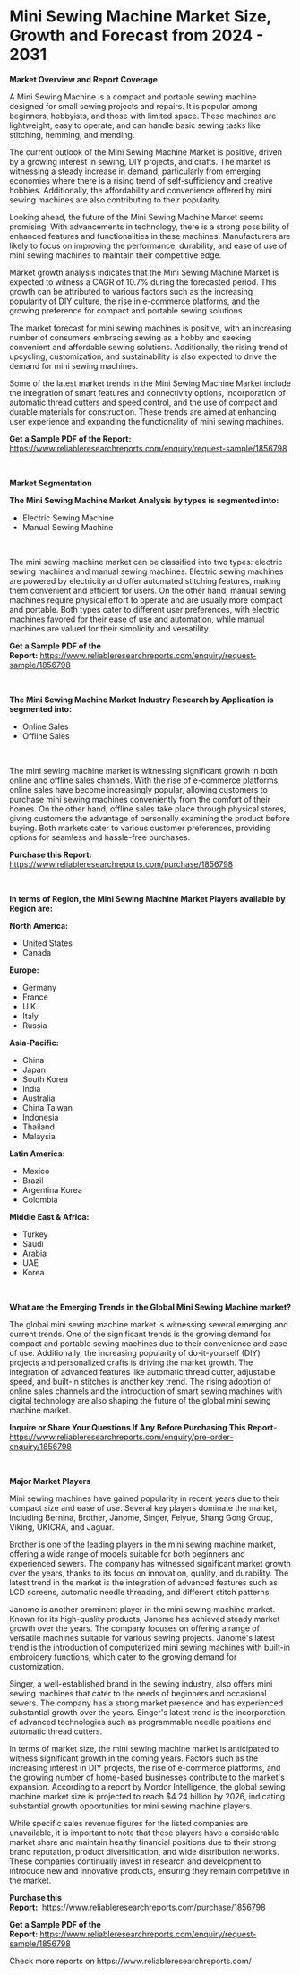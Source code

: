 <p><h1>Mini Sewing Machine Market Size, Growth and Forecast from 2024 - 2031</h1></p><p><strong>Market Overview and Report Coverage</strong></p>
<p><p>A Mini Sewing Machine is a compact and portable sewing machine designed for small sewing projects and repairs. It is popular among beginners, hobbyists, and those with limited space. These machines are lightweight, easy to operate, and can handle basic sewing tasks like stitching, hemming, and mending.</p><p>The current outlook of the Mini Sewing Machine Market is positive, driven by a growing interest in sewing, DIY projects, and crafts. The market is witnessing a steady increase in demand, particularly from emerging economies where there is a rising trend of self-sufficiency and creative hobbies. Additionally, the affordability and convenience offered by mini sewing machines are also contributing to their popularity.</p><p>Looking ahead, the future of the Mini Sewing Machine Market seems promising. With advancements in technology, there is a strong possibility of enhanced features and functionalities in these machines. Manufacturers are likely to focus on improving the performance, durability, and ease of use of mini sewing machines to maintain their competitive edge.</p><p>Market growth analysis indicates that the Mini Sewing Machine Market is expected to witness a CAGR of 10.7% during the forecasted period. This growth can be attributed to various factors such as the increasing popularity of DIY culture, the rise in e-commerce platforms, and the growing preference for compact and portable sewing solutions.</p><p>The market forecast for mini sewing machines is positive, with an increasing number of consumers embracing sewing as a hobby and seeking convenient and affordable sewing solutions. Additionally, the rising trend of upcycling, customization, and sustainability is also expected to drive the demand for mini sewing machines.</p><p>Some of the latest market trends in the Mini Sewing Machine Market include the integration of smart features and connectivity options, incorporation of automatic thread cutters and speed control, and the use of compact and durable materials for construction. These trends are aimed at enhancing user experience and expanding the functionality of mini sewing machines.</p></p>
<p><strong>Get a Sample PDF of the Report:</strong> <a href="https://www.reliableresearchreports.com/enquiry/request-sample/1856798">https://www.reliableresearchreports.com/enquiry/request-sample/1856798</a></p>
<p>&nbsp;</p>
<p><strong>Market Segmentation</strong></p>
<p><strong>The Mini Sewing Machine Market Analysis by types is segmented into:</strong></p>
<p><ul><li>Electric Sewing Machine</li><li>Manual Sewing Machine</li></ul></p>
<p>&nbsp;</p>
<p><p>The mini sewing machine market can be classified into two types: electric sewing machines and manual sewing machines. Electric sewing machines are powered by electricity and offer automated stitching features, making them convenient and efficient for users. On the other hand, manual sewing machines require physical effort to operate and are usually more compact and portable. Both types cater to different user preferences, with electric machines favored for their ease of use and automation, while manual machines are valued for their simplicity and versatility.</p></p>
<p><strong>Get a Sample PDF of the Report:</strong>&nbsp;<a href="https://www.reliableresearchreports.com/enquiry/request-sample/1856798">https://www.reliableresearchreports.com/enquiry/request-sample/1856798</a></p>
<p>&nbsp;</p>
<p><strong>The Mini Sewing Machine Market Industry Research by Application is segmented into:</strong></p>
<p><ul><li>Online Sales</li><li>Offline Sales</li></ul></p>
<p>&nbsp;</p>
<p><p>The mini sewing machine market is witnessing significant growth in both online and offline sales channels. With the rise of e-commerce platforms, online sales have become increasingly popular, allowing customers to purchase mini sewing machines conveniently from the comfort of their homes. On the other hand, offline sales take place through physical stores, giving customers the advantage of personally examining the product before buying. Both markets cater to various customer preferences, providing options for seamless and hassle-free purchases.</p></p>
<p><strong>Purchase this Report:</strong>&nbsp; <a href="https://www.reliableresearchreports.com/purchase/1856798">https://www.reliableresearchreports.com/purchase/1856798</a></p>
<p>&nbsp;</p>
<p><strong>In terms of Region, the Mini Sewing Machine Market Players available by Region are:</strong></p>
<p>
    <p> <strong> North America: </strong>
        <ul>
            <li>United States</li>
            <li>Canada</li>
        </ul>
        </p> 
    <p> <strong> Europe: </strong>
        <ul>
            <li>Germany</li>
            <li>France</li>
            <li>U.K.</li>
            <li>Italy</li>
            <li>Russia</li>
        </ul>
        </p> 
    <p> <strong> Asia-Pacific: </strong>
        <ul>
            <li>China</li>
            <li>Japan</li>
            <li>South Korea</li>
            <li>India</li>
            <li>Australia</li>
            <li>China Taiwan</li>
            <li>Indonesia</li>
            <li>Thailand</li>
            <li>Malaysia</li>
        </ul>
        </p> 
    <p> <strong> Latin America: </strong>
        <ul>
            <li>Mexico</li>
            <li>Brazil</li>
            <li>Argentina Korea</li>
            <li>Colombia</li>
        </ul>
        </p> 
    <p> <strong> Middle East & Africa: </strong>
        <ul>
            <li>Turkey</li>
            <li>Saudi</li>
            <li>Arabia</li>
            <li>UAE</li>
            <li>Korea</li>
        </ul>
    </p>
    </p>
<p>&nbsp;</p>
<p><strong>What are the Emerging Trends in the Global Mini Sewing Machine market?</strong></p>
<p><p>The global mini sewing machine market is witnessing several emerging and current trends. One of the significant trends is the growing demand for compact and portable sewing machines due to their convenience and ease of use. Additionally, the increasing popularity of do-it-yourself (DIY) projects and personalized crafts is driving the market growth. The integration of advanced features like automatic thread cutter, adjustable speed, and built-in stitches is another key trend. The rising adoption of online sales channels and the introduction of smart sewing machines with digital technology are also shaping the future of the global mini sewing machine market.</p></p>
<p><strong>Inquire or Share Your Questions If Any Before Purchasing This Report</strong>- <a href="https://www.reliableresearchreports.com/enquiry/pre-order-enquiry/1856798">https://www.reliableresearchreports.com/enquiry/pre-order-enquiry/1856798</a></p>
<p>&nbsp;</p>
<p><strong>Major Market Players</strong></p>
<p><p>Mini sewing machines have gained popularity in recent years due to their compact size and ease of use. Several key players dominate the market, including Bernina, Brother, Janome, Singer, Feiyue, Shang Gong Group, Viking, UKICRA, and Jaguar. </p><p>Brother is one of the leading players in the mini sewing machine market, offering a wide range of models suitable for both beginners and experienced sewers. The company has witnessed significant market growth over the years, thanks to its focus on innovation, quality, and durability. The latest trend in the market is the integration of advanced features such as LCD screens, automatic needle threading, and different stitch patterns.</p><p>Janome is another prominent player in the mini sewing machine market. Known for its high-quality products, Janome has achieved steady market growth over the years. The company focuses on offering a range of versatile machines suitable for various sewing projects. Janome's latest trend is the introduction of computerized mini sewing machines with built-in embroidery functions, which cater to the growing demand for customization.</p><p>Singer, a well-established brand in the sewing industry, also offers mini sewing machines that cater to the needs of beginners and occasional sewers. The company has a strong market presence and has experienced substantial growth over the years. Singer's latest trend is the incorporation of advanced technologies such as programmable needle positions and automatic thread cutters.</p><p>In terms of market size, the mini sewing machine market is anticipated to witness significant growth in the coming years. Factors such as the increasing interest in DIY projects, the rise of e-commerce platforms, and the growing number of home-based businesses contribute to the market's expansion. According to a report by Mordor Intelligence, the global sewing machine market size is projected to reach $4.24 billion by 2026, indicating substantial growth opportunities for mini sewing machine players.</p><p>While specific sales revenue figures for the listed companies are unavailable, it is important to note that these players have a considerable market share and maintain healthy financial positions due to their strong brand reputation, product diversification, and wide distribution networks. These companies continually invest in research and development to introduce new and innovative products, ensuring they remain competitive in the market.</p></p>
<p><strong>Purchase this Report:</strong>&nbsp;&nbsp;<a href="https://www.reliableresearchreports.com/purchase/1856798">https://www.reliableresearchreports.com/purchase/1856798</a></p>
<p></p>
<p><strong>Get a Sample PDF of the Report:</strong>&nbsp;<a href="https://www.reliableresearchreports.com/enquiry/request-sample/1856798">https://www.reliableresearchreports.com/enquiry/request-sample/1856798</a></p>
<p>Check more reports on https://www.reliableresearchreports.com/</p>